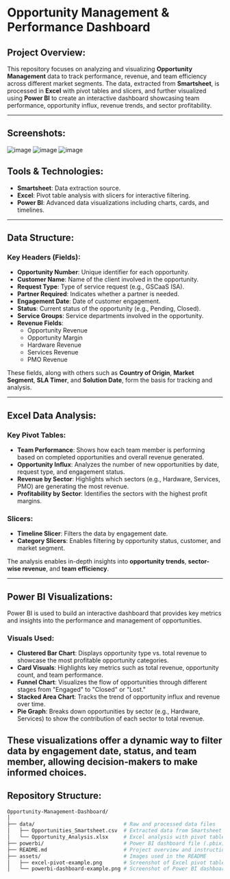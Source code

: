 # Opportunity Management & Performance Dashboard

## Project Overview:

This repository focuses on analyzing and visualizing **Opportunity Management** data to track performance, revenue, and team efficiency across different market segments. The data, extracted from **Smartsheet**, is processed in **Excel** with pivot tables and slicers, and further visualized using **Power BI** to create an interactive dashboard showcasing team performance, opportunity influx, revenue trends, and sector profitability.

---
## Screenshots:
![image](https://github.com/user-attachments/assets/4cedbf79-b828-47fa-9b28-fe85ab1398c0)
![image](https://github.com/user-attachments/assets/f33fcd9e-7f4f-49ed-90a6-a8edb88e2d17)
![image](https://github.com/user-attachments/assets/0d443dc7-70a8-4265-894d-c2387eac332f)

## Tools & Technologies:
- **Smartsheet**: Data extraction source.
- **Excel**: Pivot table analysis with slicers for interactive filtering.
- **Power BI**: Advanced data visualizations including charts, cards, and timelines.
---
## Data Structure:

### Key Headers (Fields):
- **Opportunity Number**: Unique identifier for each opportunity.
- **Customer Name**: Name of the client involved in the opportunity.
- **Request Type**: Type of service request (e.g., GSCaaS ISA).
- **Partner Required**: Indicates whether a partner is needed.
- **Engagement Date**: Date of customer engagement.
- **Status**: Current status of the opportunity (e.g., Pending, Closed).
- **Service Groups**: Service departments involved in the opportunity.
- **Revenue Fields**: 
  - Opportunity Revenue
  - Opportunity Margin
  - Hardware Revenue
  - Services Revenue
  - PMO Revenue

These fields, along with others such as **Country of Origin**, **Market Segment**, **SLA Timer**, and **Solution Date**, form the basis for tracking and analysis.

---

## Excel Data Analysis:

### Key Pivot Tables:
- **Team Performance**: Shows how each team member is performing based on completed opportunities and overall revenue generated.
- **Opportunity Influx**: Analyzes the number of new opportunities by date, request type, and engagement status.
- **Revenue by Sector**: Highlights which sectors (e.g., Hardware, Services, PMO) are generating the most revenue.
- **Profitability by Sector**: Identifies the sectors with the highest profit margins.

### Slicers:
- **Timeline Slicer**: Filters the data by engagement date.
- **Category Slicers**: Enables filtering by opportunity status, customer, and market segment.

The analysis enables in-depth insights into **opportunity trends**, **sector-wise revenue**, and **team efficiency**.

---

## Power BI Visualizations:

Power BI is used to build an interactive dashboard that provides key metrics and insights into the performance and management of opportunities.

### Visuals Used:
- **Clustered Bar Chart**: Displays opportunity type vs. total revenue to showcase the most profitable opportunity categories.
- **Card Visuals**: Highlights key metrics such as total revenue, opportunity count, and team performance.
- **Funnel Chart**: Visualizes the flow of opportunities through different stages from "Engaged" to "Closed" or "Lost."
- **Stacked Area Chart**: Tracks the trend of opportunity influx and revenue over time.
- **Pie Graph**: Breaks down opportunities by sector (e.g., Hardware, Services) to show the contribution of each sector to total revenue.

These visualizations offer a dynamic way to filter data by engagement date, status, and team member, allowing decision-makers to make informed choices.
---

## Repository Structure:

```bash
Opportunity-Management-Dashboard/
│
├── data/                             # Raw and processed data files
│   ├── Opportunities_Smartsheet.csv  # Extracted data from Smartsheet
│   └── Opportunity_Analysis.xlsx     # Excel analysis with pivot tables
├── powerbi/                          # Power BI dashboard file (.pbix)
├── README.md                         # Project overview and instructions
├── assets/                           # Images used in the README
│   ├── excel-pivot-example.png       # Screenshot of Excel pivot table
│   └── powerbi-dashboard-example.png # Screenshot of Power BI dashboard
